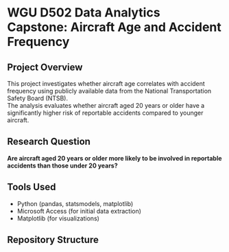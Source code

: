 # WGU D502 Data Analytics Capstone: Aircraft Age and Accident Frequency

## Project Overview
This project investigates whether aircraft age correlates with accident frequency using publicly available data from the National Transportation Safety Board (NTSB).  
The analysis evaluates whether aircraft aged 20 years or older have a significantly higher risk of reportable accidents compared to younger aircraft.

## Research Question
**Are aircraft aged 20 years or older more likely to be involved in reportable accidents than those under 20 years?**

## Tools Used
- Python (pandas, statsmodels, matplotlib)
- Microsoft Access (for initial data extraction)
- Matplotlib (for visualizations)

## Repository Structure
